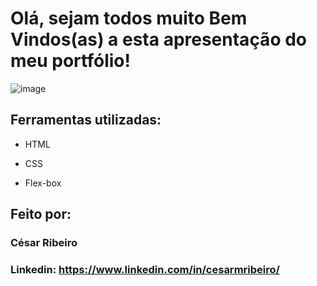 # Olá, sejam todos muito Bem Vindos(as) a esta apresentação do meu portfólio!

![image](https://i.imgur.com/Ot3I3gZ.png)

## Ferramentas utilizadas:

* HTML

* CSS

* Flex-box

## Feito por:

### César Ribeiro

### Linkedin: https://www.linkedin.com/in/cesarmribeiro/